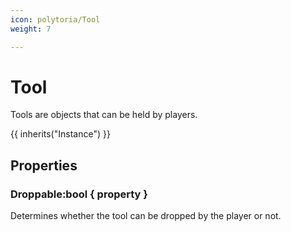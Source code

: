```yaml
---
icon: polytoria/Tool
weight: 7

---
```


# Tool
Tools are objects that can be held by players.

{{ inherits("Instance") }}

## Properties
### Droppable:bool { property }
Determines whether the tool can be dropped by the player or not.